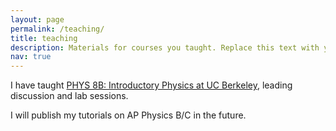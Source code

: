 ```yaml
---
layout: page
permalink: /teaching/
title: teaching
description: Materials for courses you taught. Replace this text with your description.
nav: true
---
```


I have taught <a href="http://guide.berkeley.edu/courses/physics/">PHYS 8B: Introductory Physics at UC Berkeley</a>, leading discussion and lab sessions.

I will publish my tutorials on AP Physics B/C in the future.
